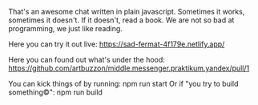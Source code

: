 That's an awesome chat written in plain javascript. Sometimes it works, sometimes it doesn't.
If it doesn't, read a book.
We are not so bad at programming, we just like reading.

Here you can try it out live:
https://sad-fermat-4f179e.netlify.app/

Here you can found out what's under the hood:
https://github.com/artbuzzon/middle.messenger.praktikum.yandex/pull/1

You can kick things of by running:
    npm run start
Or if "you try to build something©":
    npm run build
